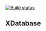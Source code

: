 [![Build status](https://ci.appveyor.com/api/projects/status/9ixq897elu0uut74/branch/master?svg=true)](https://ci.appveyor.com/project/kungfux/xclass/branch/master)

## XDatabase

